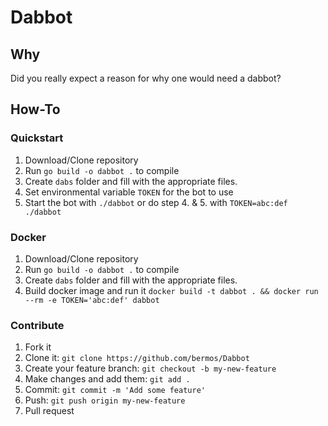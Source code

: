 # Dabbot

## Why
Did you really expect a reason for why one would need a dabbot?

## How-To
### Quickstart
1. Download/Clone repository
2. Run `go build -o dabbot .` to compile
3. Create `dabs` folder and fill with the appropriate files.
4. Set environmental variable `TOKEN` for the bot to use
5. Start the bot with `./dabbot` or do step 4. & 5. with `TOKEN=abc:def ./dabbot`

### Docker
1. Download/Clone repository
2. Run `go build -o dabbot .` to compile
3. Create `dabs` folder and fill with the appropriate files.
4. Build docker image and run it `docker build -t dabbot . && docker run --rm -e TOKEN='abc:def' dabbot`

### Contribute
1. Fork it
2. Clone it: `git clone https://github.com/bermos/Dabbot`
3. Create your feature branch: `git checkout -b my-new-feature`
4. Make changes and add them: `git add .`
5. Commit: `git commit -m 'Add some feature'`
6. Push: `git push origin my-new-feature`
7. Pull request
